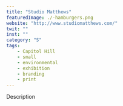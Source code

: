 ```yaml
---
title: "Studio Matthews"
featuredImage: ./-hamburgers.png
website: "http://www.studiomatthews.com/"
twit: ""
inst: ""
category: "S"
tags:
    - Capitol Hill
    - small
    - environmental
    - exhibition
    - branding
    - print
---
```


Description
